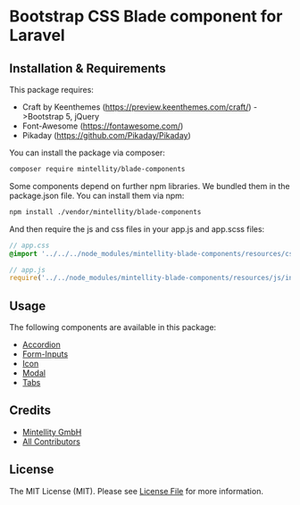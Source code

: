 # Bootstrap CSS Blade component for Laravel

## Installation & Requirements

This package requires:
- Craft by Keenthemes (https://preview.keenthemes.com/craft/) ->Bootstrap 5, jQuery
- Font-Awesome (https://fontawesome.com/)
- Pikaday (https://github.com/Pikaday/Pikaday)

You can install the package via composer:

```bash
composer require mintellity/blade-components
```

Some components depend on further npm libraries. We bundled them in the package.json file. You can install them via npm:

```bash
npm install ./vendor/mintellity/blade-components
```

And then require the js and css files in your app.js and app.scss files:

```scss
// app.css
@import '../../../node_modules/mintellity-blade-components/resources/css/index.css';
```

```js
// app.js
require('../../node_modules/mintellity-blade-components/resources/js/index');
```

## Usage

The following components are available in this package:

- [Accordion](docs/accordion.md)
- [Form-Inputs](docs/forms.md)
- [Icon](docs/icon.md)
- [Modal](docs/modal.md)
- [Tabs](docs/tabs.md)

## Credits

- [Mintellity GmbH](https://github.com/mintellity)
- [All Contributors](../../contributors)

## License

The MIT License (MIT). Please see [License File](LICENSE.md) for more information.
